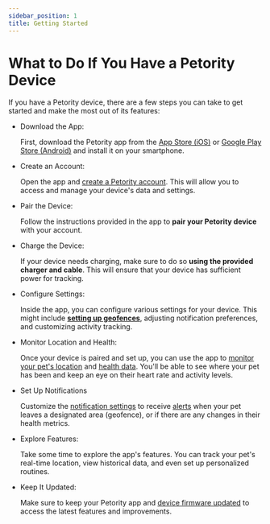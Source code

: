 ```yaml
---
sidebar_position: 1
title: Getting Started
---
```


# What to Do If You Have a Petority Device

If you have a Petority device, there are a few steps you can take to get started and make the most out of its features:

+ Download the App:

    First, download the Petority app from the [App Store (iOS)](/img/logo.svg) or [Google Play Store (Android)](/img/logo.svg) and install it on your smartphone.

+ Create an Account:

    Open the app and [create a Petority account](/docs/petority/accounts/signing-up). This will allow you to access and manage your device's data and settings.

+ Pair the Device:

    Follow the instructions provided in the app to **pair your Petority device** with your account. 

+ Charge the Device:

    If your device needs charging, make sure to do so **using the provided charger and cable**. This will ensure that your device has sufficient power for tracking.

+ Configure Settings:

    Inside the app, you can configure various settings for your device. This might include **[setting up geofences](/docs/petority/features/fence#set-up-a-fence)**, adjusting notification preferences, and customizing activity tracking.

+ Monitor Location and Health:

    Once your device is paired and set up, you can use the app to [monitor your pet's location](/docs/petority/features/live-tracking) and [health data](/docs/petority/features/health-monitoring). You'll be able to see where your pet has been and keep an eye on their heart rate and activity levels.

+ Set Up Notifications

    Customize the [notification settings](/docs/petority/features/general-settings#1-notification-settings) to receive [alerts](/docs/petority/features/alerts-notifications) when your pet leaves a designated area (geofence), or if there are any changes in their health metrics.

+ Explore Features:

    Take some time to explore the app's features. You can track your pet's real-time location, view historical data, and even set up personalized routines.

+ Keep It Updated:

    Make sure to keep your Petority app and [device firmware updated](/docs/petority/features/devices/upgrade-firmware) to access the latest features and improvements.
